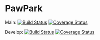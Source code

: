 # PawPark

Main: 
[![Build Status](https://app.travis-ci.com/gcivil-nyu-org/team4-wed-spring25.svg?token=TyrWCdBHeniGYnN7uWs7&branch=main)](https://app.travis-ci.com/gcivil-nyu-org/team4-wed-spring25) 
[![Coverage Status](https://coveralls.io/repos/github/gcivil-nyu-org/team4-wed-spring25/badge.svg?branch=main)](https://coveralls.io/github/gcivil-nyu-org/team4-wed-spring25?branch=main)

Develop: 
[![Build Status](https://app.travis-ci.com/gcivil-nyu-org/team4-wed-spring25.svg?token=TyrWCdBHeniGYnN7uWs7&branch=develop)](https://app.travis-ci.com/gcivil-nyu-org/team4-wed-spring25)
[![Coverage Status](https://coveralls.io/repos/github/gcivil-nyu-org/team4-wed-spring25/badge.svg?branch=develop)](https://coveralls.io/github/gcivil-nyu-org/team4-wed-spring25?branch=develop)